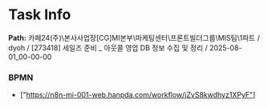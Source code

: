 # Task Info

**Path:** 카페24(주)\본사사업장\[CG]MI본부\마케팅센터\프론트빌더그룹\MIS팀\1파트 / dyoh / [273418] 세일즈 준비 _ 아웃콜 영업 DB 정보 수집 및 정리 / 2025-08-01_00-00-00

### BPMN
- ["https://n8n-mi-001-web.hanpda.com/workflow/jZvS8kwdhyz1XPyF"]

